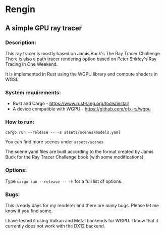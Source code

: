 # Rengin 
## A simple GPU ray tracer 
### Description:
This ray tracer is mostly based on Jamis Buck's The Ray Tracer Challenge. There is also a path tracer rendering option based on Peter Shirley's Ray Tracing in One Weekend.

It is implemented in Rust using the WGPU library and compute shaders in WGSL.
### System requirements:
- Rust and Cargo - https://www.rust-lang.org/tools/install
- A device compatible with WGPU - https://github.com/gfx-rs/wgpu 

### How to run:
`cargo run --release -- -s assets/scenes/models.yaml`

You can find more scenes under `assets/scenes`

The scene yaml files are built according to the format created by Jamis Buck for the Ray Tracer Challenge book (with some modifications).

### Options:
Type `cargo run --release -- -h` for a full list of options.

### Bugs:
This is early days for my renderer and there are many bugs. Please let me know if you find some.

I have tested it using Vulkan and Metal backends for WGPU. I know that it currently does not work with the DX12 backend.